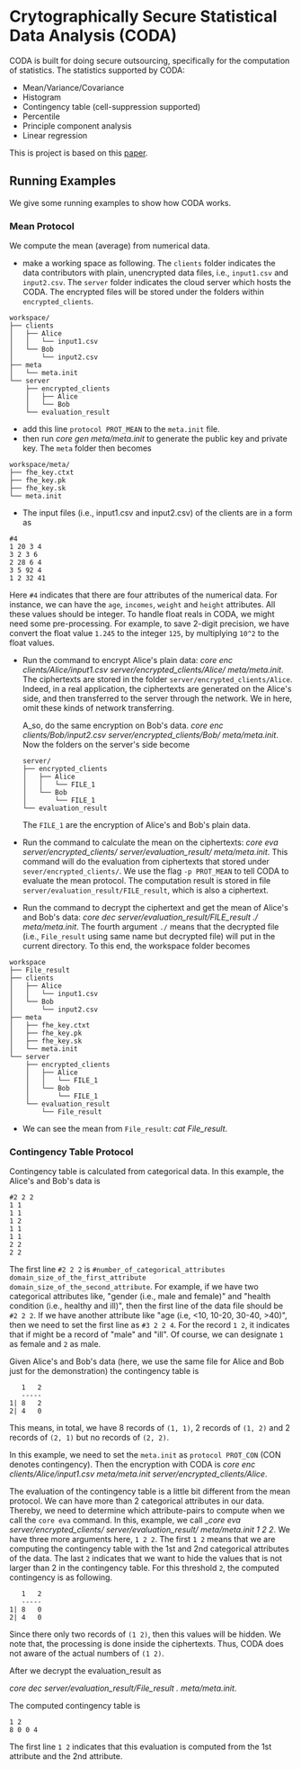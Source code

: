 Crytographically Secure Statistical Data Analysis (CODA)
==
CODA is built for doing secure outsourcing, specifically for the computation of statistics.
The statistics supported by CODA:

* Mean/Variance/Covariance
* Histogram
* Contingency table (cell-suppression supported)
* Percentile
* Principle component analysis
* Linear regression

This is project is based on this [paper](https://www.internetsociety.org/doc/using-fully-homomorphic-encryption-statistical-analysis-categorical-ordinal-and-numerical-data).

## Running Examples
We give some running examples to show how CODA works.

### Mean Protocol
We compute the mean (average) from numerical data.

* make a working space as following. The `clients` folder indicates the data contributors with plain, unencrypted data files, i.e., `input1.csv` and `input2.csv`. The `server` folder indicates the cloud server which hosts the CODA. The encrypted files will be stored under the folders within
`encrypted_clients`.

```
workspace/
├── clients
│   ├── Alice
│   │   └── input1.csv
│   └── Bob
│       └── input2.csv
├── meta
│   └── meta.init
└── server
    ├── encrypted_clients
    │   ├── Alice
    │   └── Bob
    └── evaluation_result
```

* add this line `protocol PROT_MEAN` to the `meta.init` file.
* then run _core gen meta/meta.init_ to generate the public key and private key. The `meta` folder then becomes
```
workspace/meta/
├── fhe_key.ctxt
├── fhe_key.pk
├── fhe_key.sk
└── meta.init
```
* The input files (i.e., input1.csv and input2.csv) of the clients are in a form as 

```
#4
1 20 3 4
3 2 3 6
2 28 6 4
3 5 92 4
1 2 32 41

```
Here `#4` indicates that there are four attributes of the numerical data. For instance, we can have the `age`, `incomes`, `weight` and `height` attributes. All these values should be integer. To handle float reals in CODA, we might need some pre-processing. For example, to save 2-digit precision, we have convert the float value `1.245` to the integer `125`, by multiplying `10^2` to the float values.

* Run the command to encrypt Alice's plain data: _core enc clients/Alice/input1.csv server/encrypted_clients/Alice/ meta/meta.init_. The ciphertexts are stored in the folder `server/encrypted_clients/Alice`. Indeed, in a real application, the ciphertexts are generated on the Alice's side, and then transferred to the server through the network. We in here, omit these kinds of network transferring.

  A_so, do the same encryption on Bob's data. _core enc clients/Bob/input2.csv server/encrypted_clients/Bob/ meta/meta.init_. Now the folders on the server's side become 
  ```
  server/
  ├── encrypted_clients
  │   ├── Alice
  │   │   └── FILE_1
  │   └── Bob
  │       └── FILE_1
  └── evaluation_result
  ```
  The `FILE_1` are the encryption of Alice's and Bob's plain data.

* Run the command to calculate the mean on the ciphertexts: _core eva server/encrypted_clients/ server/evaluation_result/ meta/meta.init_. This command will do the evaluation from ciphertexts that stored under `sever/encrypted_clients/`. We use the flag `-p PROT_MEAN` to tell CODA to evaluate the mean protocol. The computation result is stored in file `server/evaluation_result/FILE_result`, which is also a ciphertext.

* Run the command to decrypt the ciphertext and get the mean of Alice's and Bob's data: _core dec server/evaluation_result/FILE_result ./ meta/meta.init_. The fourth argument `./` means that the decrypted file (i.e., `File_result` using same name but decrypted file) will put in the current directory. To this end, the workspace folder becomes
```
workspace
├── File_result
├── clients
│   ├── Alice
│   │   └── input1.csv
│   └── Bob
│       └── input2.csv
├── meta
│   ├── fhe_key.ctxt
│   ├── fhe_key.pk
│   ├── fhe_key.sk
│   └── meta.init
└── server
    ├── encrypted_clients
    │   ├── Alice
    │   │   └── FILE_1
    │   └── Bob
    │       └── FILE_1
    └── evaluation_result
        └── File_result
```
* We can see the mean from `File_result`: _cat File_result_.

### Contingency Table Protocol
Contingency table is calculated from categorical data. In this example, the Alice's  and Bob's data is 
```
#2 2 2 
1 1
1 1
1 2
1 1
1 1
2 2
2 2
```
The first line `#2 2 2` is `#number_of_categorical_attributes domain_size_of_the_first_attribute domain_size_of_the_second_attribute`.
For example, if we have two categorical attributes like, "gender (i.e., male and female)" and "health condition (i.e., healthy and ill)",
then the first line of the data file should be `#2 2 2`. If we have another attribute like "age (i.e, <10, 10-20, 30-40, >40)",
then we need to set the first line as `#3 2 2 4`.
For the record `1 2`, it indicates that if might be a record of "male" and "ill". Of course, we can designate `1` as female and `2` as male.

Given Alice's and Bob's data (here, we use the same file for Alice and Bob just for the demonstration) the contingency table is
```
   1   2
   -----
1| 8   2
2| 4   0
```
This means, in total, we have 8 records of `(1, 1)`, 2 records of `(1, 2)` and 2 records of `(2, 1)` but no records of `(2, 2)`.

In this example, we need to set the `meta.init` as `protocol PROT_CON` (CON denotes contingency).
Then the encryption with CODA is _core enc clients/Alice/input1.csv meta/meta.init server/encrypted_clients/Alice_.

The evaluation of the contingency table is a little bit different from the mean protocol.
We can have more than 2 categorical attributes in our data.
Thereby, we need to determine which attribute-pairs to compute when we call the `core eva` command.
In this, example, we call __core eva server/encrypted_clients/ server/evaluation_result/ meta/meta.init 1 2 2_. 
We have three more arguments here, `1 2 2`. The first `1 2` means that we are computing the contingency table with the 1st
and 2nd categorical attributes of the data. The last `2` indicates that we want to hide the values that is not larger than 2 
in the contingency table. For this threshold `2`, the computed contingency is as following.

```
   1   2
   -----
1| 8   0
2| 4   0
```
Since there only two records of `(1 2)`, then this values will be hidden. We note that, the processing is done inside the ciphertexts.
Thus, CODA does not aware of the actual numbers of `(1 2)`.

After we decrypt the evaluation_result as 

_core dec server/evaluation_result/File_result . meta/meta.init_. 

The computed contingency table is 

```
1 2
8 0 0 4
```
The first line `1 2` indicates that this evaluation is computed from the 1st attribute and the 2nd attribute.

